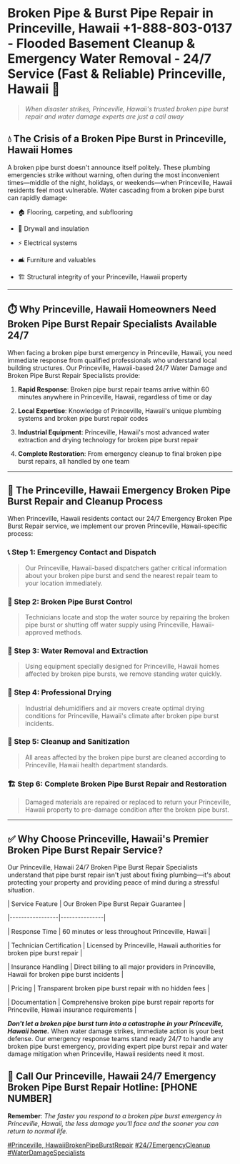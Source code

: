 # Broken Pipe & Burst Pipe Repair in Princeville, Hawaii +1-888-803-0137 - Flooded Basement Cleanup & Emergency Water Removal - 24/7 Service (Fast & Reliable) Princeville, Hawaii 🚨

> *When disaster strikes, Princeville, Hawaii's trusted broken pipe burst repair and water damage experts are just a call away*

## 💧 The Crisis of a Broken Pipe Burst in Princeville, Hawaii Homes

A broken pipe burst doesn't announce itself politely. These plumbing emergencies strike without warning, often during the most inconvenient times—middle of the night, holidays, or weekends—when Princeville, Hawaii residents feel most vulnerable. Water cascading from a broken pipe burst can rapidly damage:

* 🏠 Flooring, carpeting, and subflooring
* 🧱 Drywall and insulation
* ⚡ Electrical systems
* 🛋️ Furniture and valuables
* 🏗️ Structural integrity of your Princeville, Hawaii property

---

## ⏱️ Why Princeville, Hawaii Homeowners Need Broken Pipe Burst Repair Specialists Available 24/7

When facing a broken pipe burst emergency in Princeville, Hawaii, you need immediate response from qualified professionals who understand local building structures. Our Princeville, Hawaii-based 24/7 Water Damage and Broken Pipe Burst Repair Specialists provide:

1. **Rapid Response**: Broken pipe burst repair teams arrive within 60 minutes anywhere in Princeville, Hawaii, regardless of time or day
2. **Local Expertise**: Knowledge of Princeville, Hawaii's unique plumbing systems and broken pipe burst repair codes
3. **Industrial Equipment**: Princeville, Hawaii's most advanced water extraction and drying technology for broken pipe burst repair
4. **Complete Restoration**: From emergency cleanup to final broken pipe burst repairs, all handled by one team

---

## 🔧 The Princeville, Hawaii Emergency Broken Pipe Burst Repair and Cleanup Process

When Princeville, Hawaii residents contact our 24/7 Emergency Broken Pipe Burst Repair service, we implement our proven Princeville, Hawaii-specific process:

### 📞 Step 1: Emergency Contact and Dispatch
> Our Princeville, Hawaii-based dispatchers gather critical information about your broken pipe burst and send the nearest repair team to your location immediately.

### 🚿 Step 2: Broken Pipe Burst Control
> Technicians locate and stop the water source by repairing the broken pipe burst or shutting off water supply using Princeville, Hawaii-approved methods.

### 🌊 Step 3: Water Removal and Extraction
> Using equipment specially designed for Princeville, Hawaii homes affected by broken pipe bursts, we remove standing water quickly.

### 💨 Step 4: Professional Drying
> Industrial dehumidifiers and air movers create optimal drying conditions for Princeville, Hawaii's climate after broken pipe burst incidents.

### 🧼 Step 5: Cleanup and Sanitization
> All areas affected by the broken pipe burst are cleaned according to Princeville, Hawaii health department standards.

### 🏗️ Step 6: Complete Broken Pipe Burst Repair and Restoration
> Damaged materials are repaired or replaced to return your Princeville, Hawaii property to pre-damage condition after the broken pipe burst.

---

## ✅ Why Choose Princeville, Hawaii's Premier Broken Pipe Burst Repair Service?

Our Princeville, Hawaii 24/7 Broken Pipe Burst Repair Specialists understand that pipe burst repair isn't just about fixing plumbing—it's about protecting your property and providing peace of mind during a stressful situation.

| Service Feature | Our Broken Pipe Burst Repair Guarantee |
|-----------------|---------------|
| Response Time | 60 minutes or less throughout Princeville, Hawaii |
| Technician Certification | Licensed by Princeville, Hawaii authorities for broken pipe burst repair |
| Insurance Handling | Direct billing to all major providers in Princeville, Hawaii for broken pipe burst incidents |
| Pricing | Transparent broken pipe burst repair with no hidden fees |
| Documentation | Comprehensive broken pipe burst repair reports for Princeville, Hawaii insurance requirements |

***Don't let a broken pipe burst turn into a catastrophe in your Princeville, Hawaii home.*** When water damage strikes, immediate action is your best defense. Our emergency response teams stand ready 24/7 to handle any broken pipe burst emergency, providing expert pipe burst repair and water damage mitigation when Princeville, Hawaii residents need it most.

## 📱 Call Our Princeville, Hawaii 24/7 Emergency Broken Pipe Burst Repair Hotline: [PHONE NUMBER]

**Remember**: *The faster you respond to a broken pipe burst emergency in Princeville, Hawaii, the less damage you'll face and the sooner you can return to normal life.*

[#Princeville, HawaiiBrokenPipeBurstRepair](#) [#24/7EmergencyCleanup](#) [#WaterDamageSpecialists](#)